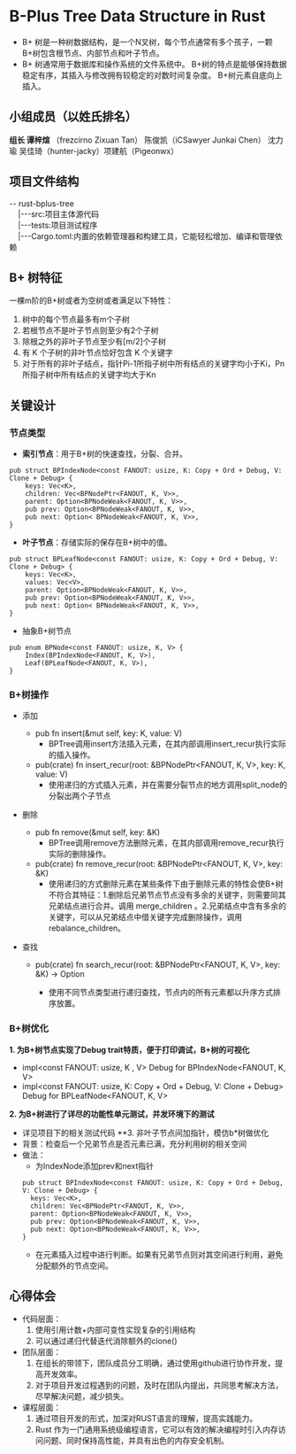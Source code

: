 # B-Plus Tree Data Structure in Rust
- B+ 树是一种树数据结构，是一个N叉树，每个节点通常有多个孩子，一颗B+树包含根节点、内部节点和叶子节点。
- B+ 树通常用于数据库和操作系统的文件系统中。 B+树的特点是能够保持数据稳定有序，其插入与修改拥有较稳定的对数时间复杂度。 B+树元素自底向上插入。
## 小组成员（以姓氏排名）
**组长 谭梓煊** （frezcirno Zixuan Tan）
陈俊凯（iCSawyer Junkai Chen） 沈力瑜 吴佳琦（hunter-jacky）项建航（Pigeonwx）
## 项目文件结构
-- rust-bplus-tree  
&nbsp;&nbsp;&nbsp;&nbsp;|---src:项目主体源代码  
&nbsp;&nbsp;&nbsp;&nbsp;|---tests:项目测试程序  
&nbsp;&nbsp;&nbsp;&nbsp;|---Cargo.toml:内置的依赖管理器和构建工具，它能轻松增加、编译和管理依赖  
## B+ 树特征
一棵m阶的B+树或者为空树或者满足以下特性：
  1. 树中的每个节点最多有m个子树
  2. 若根节点不是叶子节点则至少有2个子树
  3. 除根之外的非叶子节点至少有[m/2]个子树
  4. 有 K 个子树的非叶节点恰好包含 K 个关键字
  5. 对于所有的非叶子结点，指针Pi-1所指子树中所有结点的关键字均小于Ki，Pn所指子树中所有结点的关键字均大于Kn
## 关键设计
### 节点类型
- **索引节点**：用于B+树的快速查找，分裂、合并。
```
pub struct BPIndexNode<const FANOUT: usize, K: Copy + Ord + Debug, V: Clone + Debug> {
    keys: Vec<K>,
    children: Vec<BPNodePtr<FANOUT, K, V>>,
    parent: Option<BPNodeWeak<FANOUT, K, V>>,
    pub prev: Option<BPNodeWeak<FANOUT, K, V>>,
    pub next: Option< BPNodeWeak<FANOUT, K, V>>,
}
```
- **叶子节点**：存储实际的保存在B+树中的值。
```
pub struct BPLeafNode<const FANOUT: usize, K: Copy + Ord + Debug, V: Clone + Debug> {
    keys: Vec<K>,
    values: Vec<V>,
    parent: Option<BPNodeWeak<FANOUT, K, V>>,
    pub prev: Option<BPNodeWeak<FANOUT, K, V>>,
    pub next: Option< BPNodeWeak<FANOUT, K, V>>,
}
```
- 抽象B+树节点
```
pub enum BPNode<const FANOUT: usize, K, V> {
    Index(BPIndexNode<FANOUT, K, V>),
    Leaf(BPLeafNode<FANOUT, K, V>),
}
```
### B+树操作
- 添加
  - pub fn insert(&mut self, key: K, value: V)  
    - BPTree调用insert方法插入元素，在其内部调用insert_recur执行实际的插入操作。
  - pub(crate) fn insert_recur(root: &BPNodePtr<FANOUT, K, V>, key: K, value: V)
    - 使用递归的方式插入元素，并在需要分裂节点的地方调用split_node的分裂出两个子节点

- 删除
  - pub fn remove(&mut self, key: &K)
    - BPTree调用remove方法删除元素，在其内部调用remove_recur执行实际的删除操作。
  - pub(crate) fn remove_recur(root: &BPNodePtr<FANOUT, K, V>, key: &K)
    - 使用递归的方式删除元素在某些条件下由于删除元素的特性会使B+树不符合其特征：1.删除后兄弟节点节点没有多余的关键字，则需要同其兄弟结点进行合并。调用 merge_children 。2.兄弟结点中含有多余的关键字，可以从兄弟结点中借关键字完成删除操作，调用 rebalance_children。

- 查找
  - pub(crate) fn search_recur(root: &BPNodePtr<FANOUT, K, V>, key: &K) -> Option<V>  
    - 使用不同节点类型进行递归查找，节点内的所有元素都以升序方式排序放置。

### B+树优化
**1. 为B+树节点实现了Debug trait特质，便于打印调试，B+树的可视化**
  - impl<const FANOUT: usize, K , V> Debug for BPIndexNode<FANOUT, K, V>
  - impl<const FANOUT: usize, K: Copy + Ord + Debug, V: Clone + Debug> Debug for BPLeafNode<FANOUT, K, V>  
  
**2. 为B+树进行了详尽的功能性单元测试，并发环境下的测试**
  - 详见项目下的相关测试代码
**3. 非叶子节点间加指针，模仿b*树做优化
  - 背景：检查后一个兄弟节点是否元素已满，充分利用树的相关空间
  - 做法：
    - 为IndexNode添加prev和next指针
    ```
    pub struct BPIndexNode<const FANOUT: usize, K: Copy + Ord + Debug, V: Clone + Debug> {
      keys: Vec<K>,
      children: Vec<BPNodePtr<FANOUT, K, V>>,
      parent: Option<BPNodeWeak<FANOUT, K, V>>,
      pub prev: Option<BPNodeWeak<FANOUT, K, V>>,
      pub next: Option<BPNodeWeak<FANOUT, K, V>>,
    }
    ```
    - 在元素插入过程中进行判断。如果有兄弟节点则对其空间进行利用，避免分配额外的节点空间。
## 心得体会
- 代码层面：
  1. 使用引用计数+内部可变性实现复杂的引用结构
  2. 可以通过递归代替迭代消除额外的clone()
- 团队层面：
  1. 在组长的带领下，团队成员分工明确，通过使用github进行协作开发，提高开发效率。
  2. 对于项目开发过程遇到的问题，及时在团队内提出，共同思考解决方法，尽早解决问题，减少损失。
- 课程层面：
  1. 通过项目开发的形式，加深对RUST语言的理解，提高实践能力。
  2. Rust 作为一门通用系统级编程语言，它可以有效的解决编程时引入内存访问问题、同时保持高性能，并具有出色的内存安全机制。
